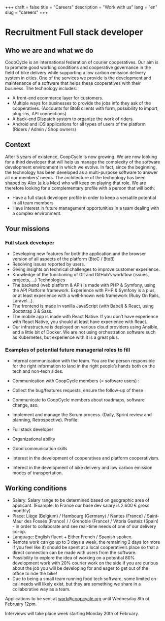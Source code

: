 +++
draft = false
title = "Careers"
description = "Work with us"
lang = "en"
slug = "careers"
+++

# Recruitment Full stack developer

## Who we are and what we do

CoopCycle is an international federation of courier cooperatives. Our aim is to promote good working conditions and cooperative governance in the field of bike delivery while supporting a low carbon emission delivery system in cities.
One of the services we provide is the development and maintenance of a software that helps these cooperatives with their business. The technology includes:
- A front-end ecommerce layer for customers.
- Multiple ways for businesses to provide the jobs info they ask of the cooperatives. (Accounts for BtoB clients with form, possibility to import, plug-ins, API connections)
- A back-end Dispatch system to organize the work of riders.
- Android and iOS applications for all types of users of the platform (Riders / Admin / Shop owners)

## Context

After 5 years of existence, CoopCycle is now growing. We are now looking for a third developer that will help us manage the complexity of the software development environment in which we evolve. In fact, since the beginning, the technology has been developed as a multi-purpose software to answer all our members’ needs. The architecture of the technology has been shaped by Alex (a.k.a Mex) who will keep on playing that role. We are therefore looking for a complementary profile with a person that will both:
- Have a full stack developer profile in order to keep a versatile potential in all team members
- Have interest in future management opportunities in a team dealing with a complex environment.

## Your missions

### Full stack developer

- Developing new features for both the application and the browser version of all aspects of the platform (BtoC / BtoB)
- Resolving issues reported by users.
- Giving insights on technical challenges to improve customer experience.
- Knowledge of the functioning of Git and GitHub’s workflow (issues, projects, ...)
Technologies
- The backend (web platform & API) is made with PHP & Symfony, using the API Platform framework. Experience with PHP & Symfony is a plus, or at least experience with a well-known web framework (Ruby On Rails, Laravel...).
- The frontend is made in vanilla JavaScript (with Babel) & React, using Bootstrap 3 & Sass.
- The mobile app is made with React Native. If you don’t have experience with React Native, you should at least have experience with React.
- Our infrastructure is deployed on various cloud providers using Ansible, and a little bit of Docker. We are not using orchestration software such as Kubernetes, but experience with it is a great plus.

### Examples of potential future managerial roles to fill

- Internal communication with the team. You are the person responsible for the right information to land in the right people’s hands both on the tech and non-tech sides.
- Communication with CoopCycle members (= software users) :
- Collect the bug/features requests, ensure the follow-up of these
- Communicate to CoopCycle members about roadmaps, software change,
aso.
- Implement and manage the Scrum process. (Daily, Sprint review and planning,
Retrospective). Profile:
- Full stack developer
- Organizational ability
- Good communication skills
- Interest in the development of cooperatives and platform cooperativism.

- Interest in the development of bike delivery and low carbon emission modes of transportation.

## Working conditions

- Salary: Salary range to be determined based on geographic area of applicant. (Example: In France our base dev salary is 2.600 € gross monthly)
- Place: Liège (Belgium) / Hambourg (Germany) / Nantes (France) / Saint-Maur des Fossés (France) / / Grenoble (France) / Vitoria Gasteiz (Spain) - in order to collaborate and see real-time needs of one of our delivery co-op.
- Language: English fluent + Either French / Spanish spoken.
- Remote work can go up to 3 days a week, the remaining 2 days (or more if you feel like it) should be spent at a local cooperative’s place so that a direct connection can be made with users from the software.
- Possibility to explore the idea of working on a potential 80% development work with 20% courier work on the side if you are curious about the job you will be developing for and eager to get out of the office to ride the bike!
- Due to being a small team running food tech software, some limited on-call needs will likely exist, but they are something we share in a collaborative way as a team.

Applications to be sent at work@coopcycle.org until Wednesday 8th of February 12pm.

Interviews will take place week starting Monday 20th of February.
